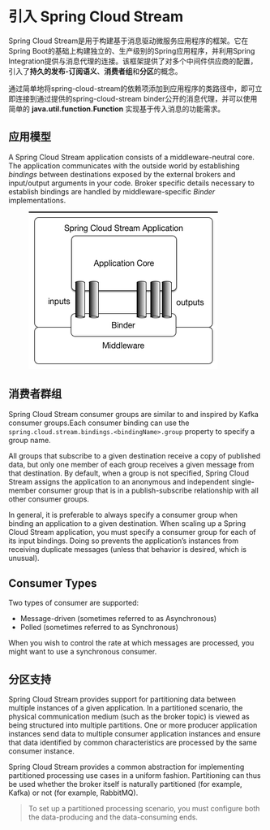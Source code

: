 # 引入 Spring Cloud Stream

Spring Cloud Stream是用于构建基于消息驱动微服务应用程序的框架。它在Spring Boot的基础上构建独立的、生产级别的Spring应用程序，并利用Spring Integration提供与消息代理的连接。该框架提供了对多个中间件供应商的配置，引入了**持久的发布-订阅语义**、**消费者组**和**分区**的概念。

通过简单地将spring-cloud-stream的依赖项添加到应用程序的类路径中，即可立即连接到通过提供的spring-cloud-stream binder公开的消息代理，并可以使用简单的 **java.util.function.Function** 实现基于传入消息的功能需求。

## 应用模型

A Spring Cloud Stream application consists of a middleware-neutral core. The application communicates with the outside world by establishing _bindings_ between destinations exposed by the external brokers and input/output arguments in your code. Broker specific details necessary to establish bindings are handled by middleware-specific _Binder_ implementations.

<figure><img src="../../../../.gitbook/assets/SCSt-with-binder.png" alt=""><figcaption></figcaption></figure>

## 消费者群组

Spring Cloud Stream consumer groups are similar to and inspired by Kafka consumer groups.Each consumer binding can use the `spring.cloud.stream.bindings.<bindingName>.group` property to specify a group name.

All groups that subscribe to a given destination receive a copy of published data, but only one member of each group receives a given message from that destination. By default, when a group is not specified, Spring Cloud Stream assigns the application to an anonymous and independent single-member consumer group that is in a publish-subscribe relationship with all other consumer groups.

In general, it is preferable to always specify a consumer group when binding an application to a given destination. When scaling up a Spring Cloud Stream application, you must specify a consumer group for each of its input bindings. Doing so prevents the application’s instances from receiving duplicate messages (unless that behavior is desired, which is unusual).

## Consumer Types <a href="#consumer-types" id="consumer-types"></a>

Two types of consumer are supported:

* Message-driven (sometimes referred to as Asynchronous)
* Polled (sometimes referred to as Synchronous)

When you wish to control the rate at which messages are processed, you might want to use a synchronous consumer.

## 分区支持

Spring Cloud Stream provides support for partitioning data between multiple instances of a given application. In a partitioned scenario, the physical communication medium (such as the broker topic) is viewed as being structured into multiple partitions. One or more producer application instances send data to multiple consumer application instances and ensure that data identified by common characteristics are processed by the same consumer instance.

Spring Cloud Stream provides a common abstraction for implementing partitioned processing use cases in a uniform fashion. Partitioning can thus be used whether the broker itself is naturally partitioned (for example, Kafka) or not (for example, RabbitMQ).

> To set up a partitioned processing scenario, you must configure both the data-producing and the data-consuming ends.
